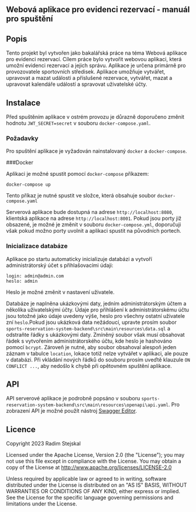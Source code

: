 ## Webová aplikace pro evidenci rezervací - manuál pro spuštění

## Popis
Tento projekt byl vytvořen jako bakalářská práce na téma Webová aplikace pro evidenci rezervací. Cílem práce bylo vytvořit webovou aplikaci, která umožní evidenci rezervací a jejich správu. Aplikace je určena primárně pro provozovatele sportovních středisek. Aplikace umožňuje vytvářet, upravovat a mazat události a příslušené rezervace, vytvářet, mazat a upravovat kalendáře událostí a spravovat uživatelské účty.

## Instalace

Před spuštěním aplikace v ostrém provozu je důrazně doporučeno změnit hodnotu `JWT_SECRET=secret` v souboru `docker-compose.yaml`.

### Požadavky

Pro spuštění aplikace je vyžadován nainstalovaný `docker` a `docker-compose`.

###Docker

Aplikaci je možné spustit pomocí `docker-compose` příkazem:

```
docker-compose up
```

Tento příkaz je nutné spustit ve složce, která obsahuje soubor `docker-compose.yaml`

Serverová aplikace bude dostupná na adrese `http://localhost:8080`, klientská aplikace na adrese `http://localhost:8001`. Pokud jsou porty již obsazené, je možné je změnit v souboru `docker-compose.yml`, doporučuji však pokud možno porty uvolnit a aplikaci spustit na původních portech.

### Inicializace databáze
Aplikace po startu automaticky inicializuje databázi a vytvoří administrátorský účet s přihlašovacími údaji:

```
login: admin@admin.com
heslo: admin
```
Heslo je možné změnit v nastavení uživatele.

Databáze je naplněna ukázkovými daty, jedním administrátorským účtem a několika uživatelskými účty. Údaje pro přihlášení k administrátorskému účtu jsou totožné jako údaje uvedeny výše, heslo pro všechny ostatní uživatele zní `heslo`.Pokud jsou ukázková data nežádoucí, upravte prosím soubor `sports-reservation-system-backend\src\main\resources\data.sql` a odstraňte řádky s ukázkovými daty.
Zmíněný soubor však musí obsahovat řádek s vytvořením administrátorského účtu, kde heslo je hashováno pomocí `bcrypt`. Zároveň je nutné, aby soubor obsahoval alespoň jeden záznam v tabulce `location`, lokace totiž nelze vytvářet v aplikaci, ale pouze v databázi.
Při vkládání nových řádků do souboru prosím uveďtě klauzule `ON CONFLICT ...`, aby nedošlo k chybě při opětovném spuštění aplikace.

## API

API serverové aplikace je podrobně popsáno v souboru `sports-reservation-system-backend\src\main\resources\openapi\api.yaml`. Pro zobrazení API je možné použít nástroj [Swagger Editor](https://editor.swagger.io/).

## Licence

Copyright 2023 Radim Stejskal

Licensed under the Apache License, Version 2.0 (the "License"); you may not use this file except in compliance with the License. You may obtain a copy of the License at http://www.apache.org/licenses/LICENSE-2.0

Unless required by applicable law or agreed to in writing, software distributed under the License is distributed on an "AS IS" BASIS, WITHOUT WARRANTIES OR CONDITIONS OF ANY KIND, either express or implied. See the License for the specific language governing permissions and limitations under the License.

 

